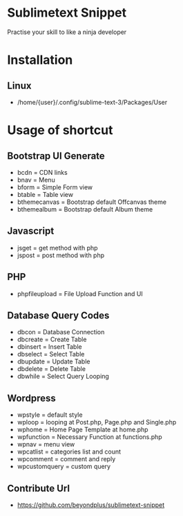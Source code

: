 # Sublimetext Snippet
Practise your skill to like a ninja developer

# Installation
## Linux
* /home/{user}/.config/sublime-text-3/Packages/User

# Usage of shortcut
## Bootstrap UI Generate
* bcdn = CDN links
* bnav = Menu
* bform = Simple Form view
* btable = Table view
* bthemecanvas = Bootstrap default Offcanvas theme
* bthemealbum = Bootstrap default Album theme

## Javascript
* jsget = get method with php
* jspost = post method with php

## PHP
* phpfileupload = File Upload Function and UI

## Database Query Codes
* dbcon = Database Connection
* dbcreate = Create Table
* dbinsert = Insert Table
* dbselect = Select Table
* dbupdate = Update Table
* dbdelete = Delete Table
* dbwhile = Select Query Looping

## Wordpress
* wpstyle = default style
* wploop = looping at Post.php, Page.php and Single.php
* wphome = Home Page Template at home.php
* wpfunction = Necessary Function at functions.php
* wpnav = menu view
* wpcatlist = categories list and count
* wpcomment = comment and reply
* wpcustomquery = custom query

## Contribute Url
* https://github.com/beyondplus/sublimetext-snippet

